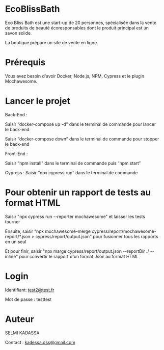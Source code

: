 # EcoBlissBath
Eco Bliss Bath est une start-up de 20 personnes, spécialisée dans la vente de produits de beauté écoresponsables dont le produit principal est un savon solide. 

La boutique prépare un site de vente en ligne.


# Prérequis
Vous avez besoin d'avoir Docker, Node.js, NPM, Cypress et le plugin Mochawesome.


# Lancer le projet 
Back-End : 

Saisir “docker-compose up -d” dans le terminal de commande pour lancer le back-end

Saisir “docker-compose down” dans le terminal de commande pour stopper le back-end


Front-End : 

Saisir “npm install” dans le terminal de commande puis “npm start”


Cypress : 
Saisir “npx cypress run” dans le terminal de commande


# Pour obtenir un rapport de tests au format HTML

Saisir "npx cypress run --reporter mochawesome" et laisser les tests tourner


Ensuite, saisir "npx mochawesome-merge cypress/report/mochawesome-report/*.json > cypress/report/output.json" pour fusionner tous les rapports en un seul


Et pour finir, saisir "npx marge cypress/report/output.json --reportDir ./ --inline" pour convertir le rapport d'un format Json au format HTML


# Login
Identifiant: test2@test.fr

Mot de passe : testtest


# Auteur
SELMI KADASSA

Contact : kadessa.dss@gmail.com